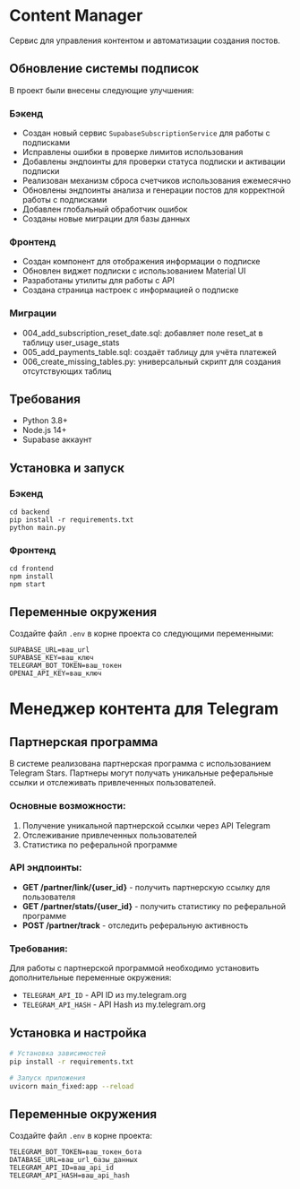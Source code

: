 # Content Manager

Сервис для управления контентом и автоматизации создания постов.

## Обновление системы подписок

В проект были внесены следующие улучшения:

### Бэкенд
- Создан новый сервис `SupabaseSubscriptionService` для работы с подписками
- Исправлены ошибки в проверке лимитов использования
- Добавлены эндпоинты для проверки статуса подписки и активации подписки
- Реализован механизм сброса счетчиков использования ежемесячно
- Обновлены эндпоинты анализа и генерации постов для корректной работы с подписками
- Добавлен глобальный обработчик ошибок
- Созданы новые миграции для базы данных

### Фронтенд
- Создан компонент для отображения информации о подписке
- Обновлен виджет подписки с использованием Material UI
- Разработаны утилиты для работы с API
- Создана страница настроек с информацией о подписке

### Миграции
- 004_add_subscription_reset_date.sql: добавляет поле reset_at в таблицу user_usage_stats
- 005_add_payments_table.sql: создаёт таблицу для учёта платежей
- 006_create_missing_tables.py: универсальный скрипт для создания отсутствующих таблиц

## Требования

- Python 3.8+
- Node.js 14+
- Supabase аккаунт

## Установка и запуск

### Бэкенд
```
cd backend
pip install -r requirements.txt
python main.py
```

### Фронтенд
```
cd frontend
npm install
npm start
```

## Переменные окружения

Создайте файл `.env` в корне проекта со следующими переменными:

```
SUPABASE_URL=ваш_url
SUPABASE_KEY=ваш_ключ
TELEGRAM_BOT_TOKEN=ваш_токен
OPENAI_API_KEY=ваш_ключ
```

# Менеджер контента для Telegram

## Партнерская программа

В системе реализована партнерская программа с использованием Telegram Stars. Партнеры могут получать уникальные реферальные ссылки и отслеживать привлеченных пользователей.

### Основные возможности:

1. Получение уникальной партнерской ссылки через API Telegram
2. Отслеживание привлеченных пользователей
3. Статистика по реферальной программе

### API эндпоинты:

- **GET /partner/link/{user_id}** - получить партнерскую ссылку для пользователя
- **GET /partner/stats/{user_id}** - получить статистику по реферальной программе
- **POST /partner/track** - отследить реферальную активность

### Требования:

Для работы с партнерской программой необходимо установить дополнительные переменные окружения:
- `TELEGRAM_API_ID` - API ID из my.telegram.org
- `TELEGRAM_API_HASH` - API Hash из my.telegram.org

## Установка и настройка

```bash
# Установка зависимостей
pip install -r requirements.txt

# Запуск приложения
uvicorn main_fixed:app --reload
```

## Переменные окружения

Создайте файл `.env` в корне проекта:

```
TELEGRAM_BOT_TOKEN=ваш_токен_бота
DATABASE_URL=ваш_url_базы_данных
TELEGRAM_API_ID=ваш_api_id
TELEGRAM_API_HASH=ваш_api_hash
``` 